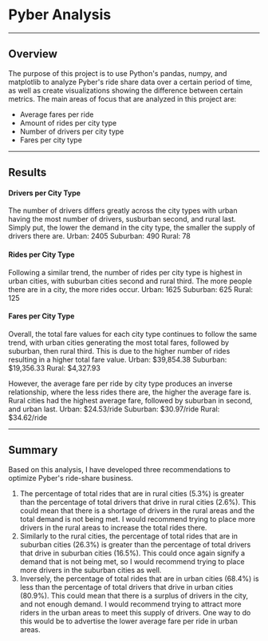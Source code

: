 # Pyber Analysis
---
## Overview
The purpose of this project is to use Python's pandas, numpy, and matplotlib to analyze Pyber's ride share data over a certain period of time, as well as create visualizations showing the difference between certain metrics. The main areas of focus that are analyzed in this project are:
- Average fares per ride
- Amount of rides per city type
- Number of drivers per city type
- Fares per city type

---
## Results
#### Drivers per City Type
The number of drivers differs greatly across the city types with urban having the most number of drivers, susburban second, and rural last. Simply put, the lower the demand in the city type, the smaller the supply of drivers there are.
Urban: 2405
Suburban: 490
Rural: 78

#### Rides per City Type
Following a similar trend, the number of rides per city type is highest in urban cities, with suburban cities second and rural third. The more people there are in a city, the more rides occur.
Urban: 1625
Suburban: 625
Rural: 125

#### Fares per City Type
Overall, the total fare values for each city type continues to follow the same trend, with urban cities generating the most total fares, followed by suburban, then rural third. This is due to the higher number of rides resulting in a higher total fare value.
Urban: $39,854.38
Suburban: $19,356.33
Rural: $4,327.93

However, the average fare per ride by city type produces an inverse relationship, where the less rides there are, the higher the average fare is. Rural cities had the highest average fare, followed by suburban in second, and urban last.
Urban: $24.53/ride
Suburban: $30.97/ride
Rural: $34.62/ride

--- 
## Summary
Based on this analysis, I have developed three recommendations to optimize Pyber's ride-share business.
1. The percentage of total rides that are in rural cities (5.3%) is greater than the percentage of total drivers that drive in rural cities (2.6%). This could mean that there is a shortage of drivers in the rural areas and the total demand is not being met. I would recommend trying to place more drivers in the rural areas to increase the total rides there.
2. Similarly to the rural cities, the percentage of total rides that are in suburban cities (26.3%) is greater than the percentage of total drivers that drive in suburban cities (16.5%). This could once again signify a demand that is not being met, so I would recommend trying to place more drivers in the suburban cities as well.
3. Inversely, the percentage of total rides that are in urban cities (68.4%) is less than the percentage of total drivers that drive in urban cities (80.9%). This could mean that there is a surplus of drivers in the city, and not enough demand. I would recommend trying to attract more riders in the urban areas to meet this supply of drivers. One way to do this would be to advertise the lower average fare per ride in urban areas.
